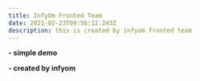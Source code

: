 ```yaml
---
title: InfyOm Fronted Team
date: 2021-02-23T09:56:12.243Z
description: this is created by infyom fronted team
---
```

**\- simple demo**

**\- created by infyom**